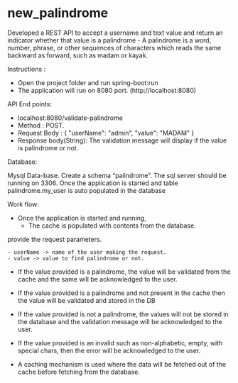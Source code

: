 # new_palindrome
Developed a REST API to accept a username and text value and return an indicator whether that value is a palindrome - A palindrome is a word, number, phrase, or other sequences of characters which reads the same backward as forward, such as madam or kayak.

Instructions :

- Open the project folder and run spring-boot:run
- The application will run on 8080 port. (http://localhost:8080)

API End points:

- localhost:8080/validate-palindrome
- Method : POST.
- Request Body : {
  "userName": "admin",
  "value": "MADAM"
  }
- Response body(String): The validation message will display if the value is palindrome or not.



Database:

Mysql Data-base. Create a schema “palindrome”. The sql server should be running on 3306.
Once the application is started and table palindrome.my_user is auto populated in the database


Work flow:

- Once the application is started and running,
    - The cache is populated with contents from the database.

provide the request parameters.

    - userName -> name of the user making the request.
    - value -> value to find palindrome or not.

- If the value provided is a palindrome, the value will be validated from the cache and the same will be acknowledged to the user.

- If the value provided is a palindrome and not present in the cache then the value will be validated and stored in the DB

- If the value provided is not a palindrome, the values will not be stored in the database and the validation message will be acknowledged to the user.

- If the value provided is an invalid such as non-alphabetic, empty, with special chars, then the error will be acknowledged to the user.

- A caching mechanism is used where the data will be fetched out of the cache before fetching from the database.
